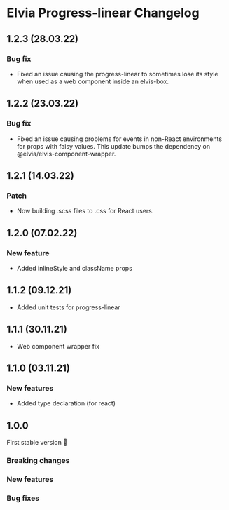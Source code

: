 # Elvia Progress-linear Changelog

## 1.2.3 (28.03.22)

### Bug fix

- Fixed an issue causing the progress-linear to sometimes lose its style when used as a web component inside
  an elvis-box.

## 1.2.2 (23.03.22)

### Bug fix

- Fixed an issue causing problems for events in non-React environments for props with falsy values. This
  update bumps the dependency on @elvia/elvis-component-wrapper.

## 1.2.1 (14.03.22)

### Patch

- Now building .scss files to .css for React users.

## 1.2.0 (07.02.22)

### New feature

- Added inlineStyle and className props

## 1.1.2 (09.12.21)

- Added unit tests for progress-linear

## 1.1.1 (30.11.21)

- Web component wrapper fix

## 1.1.0 (03.11.21)

### New features

- Added type declaration (for react)

## 1.0.0

First stable version :tada:

### Breaking changes

### New features

### Bug fixes
